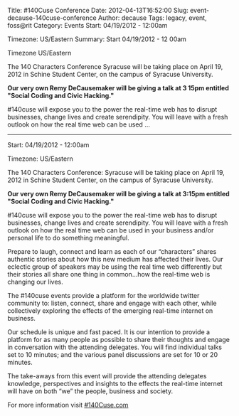 Title: #140Cuse Conference
Date: 2012-04-13T16:52:00
Slug: event-decause-140cuse-conference
Author: decause
Tags: legacy, event, foss@rit
Category: Events
Start: 04/19/2012 - 12:00am

Timezone: US/Eastern
Summary: 
	Start  04/19/2012 - 12 00am

Timezone  US/Eastern

The 140 Characters Conference  Syracuse will be taking place on April 19, 2012
in Schine Student Center, on the campus of Syracuse University.

**Our very own Remy DeCausemaker will be giving a talk at 3 15pm entitled "Social Coding and Civic Hacking."**

#140cuse will expose you to the power the real-time web has to disrupt
businesses, change lives and create serendipity. You will leave with a fresh
outlook on how the real time web can be used  ... 

---
Start: 04/19/2012 - 12:00am

Timezone: US/Eastern

The 140 Characters Conference: Syracuse will be taking place on April 19, 2012
in Schine Student Center, on the campus of Syracuse University.

**Our very own Remy DeCausemaker will be giving a talk at 3:15pm entitled "Social Coding and Civic Hacking."**

#140cuse will expose you to the power the real-time web has to disrupt
businesses, change lives and create serendipity. You will leave with a fresh
outlook on how the real time web can be used in your business and/or personal
life to do something meaningful.

Prepare to laugh, connect and learn as each of our “characters” shares
authentic stories about how this new medium has affected their lives. Our
eclectic group of speakers may be using the real time web differently but
their stories all share one thing in common…how the real-time web is changing
our lives.

The #140cuse events provide a platform for the worldwide twitter community to:
listen, connect, share and engage with each other, while collectively
exploring the effects of the emerging real-time internet on business.

Our schedule is unique and fast paced. It is our intention to provide a
platform for as many people as possible to share their thoughts and engage in
conversation with the attending delegates. You will find individual talks set
to 10 minutes; and the various panel discussions are set for 10 or 20 minutes.

The take-aways from this event will provide the attending delegates knowledge,
perspectives and insights to the effects the real-time internet will have on
both “we” the people, business and society.

For more information visit [#140Cuse.com](http://140cuse.com)

